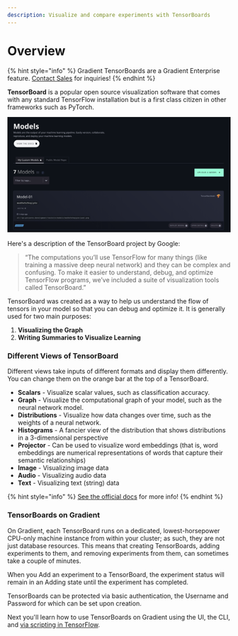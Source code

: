 ```yaml
---
description: Visualize and compare experiments with TensorBoards
---
```


# Overview

{% hint style="info" %}
Gradient TensorBoards are a Gradient Enterprise feature. [Contact Sales](https://info.paperspace.com/contact-sales) for inquiries!
{% endhint %}

**TensorBoard** is a popular open source visualization software that comes with any standard TensorFlow installation but is a first class citizen in other frameworks such as PyTorch. 

![](../.gitbook/assets/image%20%2853%29.png)

Here's a description of the TensorBoard project by Google:

> “The computations you’ll use TensorFlow for many things \(like training a massive deep neural network\) and they can be complex and confusing. To make it easier to understand, debug, and optimize TensorFlow programs, we’ve included a suite of visualization tools called TensorBoard.”

TensorBoard was created as a way to help us understand the flow of tensors in your model so that you can debug and optimize it. It is generally used for two main purposes:

1. **Visualizing the Graph**
2. **Writing Summaries to Visualize Learning**

### Different Views of TensorBoard <a id="different-views-of-tensorboard"></a>

Different views take inputs of different formats and display them differently. You can change them on the orange bar at the top of a TensorBoard.

* **Scalars** - Visualize scalar values, such as classification accuracy.
* **Graph** - Visualize the computational graph of your model, such as the neural network model.
* **Distributions** - Visualize how data changes over time, such as the weights of a neural network.
* **Histograms** - A fancier view of the distribution that shows distributions in a 3-dimensional perspective
* **Projector** - Can be used to visualize word embeddings \(that is, word embeddings are numerical representations of words that capture their semantic relationships\)
* **Image** - Visualizing image data
* **Audio** - Visualizing audio data
* **Text** - Visualizing text \(string\) data

{% hint style="info" %}
[See the official docs](https://www.tensorflow.org/tensorboard) for more info!
{% endhint %}

### TensorBoards on Gradient

On Gradient, each TensorBoard runs on a dedicated, lowest-horsepower CPU-only machine instance from within your cluster; as such, they are not just database resources. This means that creating TensorBoards, adding experiments to them, and removing experiments from them, can sometimes take a couple of minutes.

When you Add an experiment to a TensorBoard, the experiment status will remain in an Adding state until the experiment has completed.

TensorBoards can be protected via basic authentication, the Username and Password for which can be set upon creation.

Next you'll learn how to use TensorBoards on Gradient using the UI, the CLI, and [via scripting in TensorFlow](using-tensorboards/getting-started-with-tensorboards.md).

